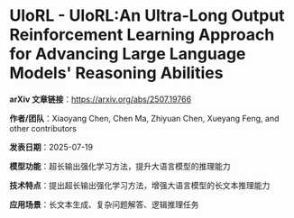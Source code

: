 # UloRL - UloRL:An Ultra-Long Output Reinforcement Learning Approach for Advancing Large Language Models' Reasoning Abilities

**arXiv 文章链接**：https://arxiv.org/abs/2507.19766

**作者/团队**：Xiaoyang Chen, Chen Ma, Zhiyuan Chen, Xueyang Feng, and other contributors

**发表日期**：2025-07-19

**模型功能**：超长输出强化学习方法，提升大语言模型的推理能力

**技术特点**：提出超长输出强化学习方法，增强大语言模型的长文本推理能力

**应用场景**：长文本生成、复杂问题解答、逻辑推理任务